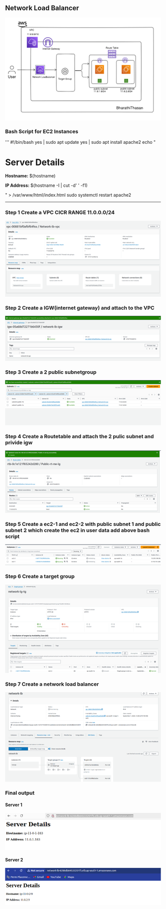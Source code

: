 ## Network Load Balancer

![Network Load Balancer Overview](image-2.png)

### Bash Script for EC2 Instances

''' #!/bin/bash
yes | sudo apt update
yes | sudo apt install apache2
echo "<h1>Server Details</h1><p><strong>Hostname:</strong> $(hostname)</p><p><strong>IP Address:</strong> $(hostname -I | cut -d' ' -f1)</p>" > /var/www/html/index.html
sudo systemctl restart apache2





--------------------------------------------------

### Step 1 Create a VPC  CICR RANGE 11.0.0.0/24
![alt text](image-1.png)

### Step 2 Create a IGW(internet gateway) and attach to the VPC
![alt text](image-3.png)

### Step 3 Create a 2 public subnetgroup
![alt text](image-4.png)

### Step 4 Create a Routetable and attach the 2 pulic subnet and privide igw
![alt text](image-5.png)

### Step 5 Create a ec2-1 and ec2-2 with public subnet 1 and public subnet 2 which create the ec2 in user data add above bash script
![alt text](image-6.png)

### Step 6 Create a target group 
![alt text](image-7.png)

### Step 7 Create a network load balancer
![alt text](image-8.png)

### Final output 
#### Server 1
![alt text](image-9.png)

#### Server 2
![alt text](image-10.png)
